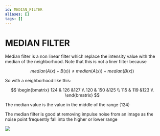 ```yaml
---
id: MEDIAN_FILTER
aliases: []
tags: []
---
```


# MEDIAN FILTER

Median filter is a non linear filter which replace the intensity value with the median of the neighborhood.
Note that this is not a liner filter because

$$
median(A(x)+B(x)) \neq median(A(x)) + median(B(x))
$$

So with a neighborhood like this:

$$
\begin{bmatrix}
124 & 126 &127 \\
120 & 150 &125 \\
115 & 119 &123 \\
\end{bmatrix}
$$

The median value is the value in the middle of the range ($124$)

The median filter is good at removing impulse noise from an image as the noise point frequently fall into the higher or lower range

![](Pasted_image_20240229174319.png)
